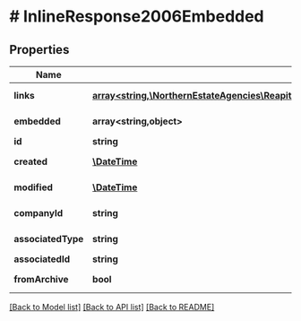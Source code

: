 # # InlineResponse2006Embedded

## Properties

Name | Type | Description | Notes
------------ | ------------- | ------------- | -------------
**links** | [**array<string,\NorthernEstateAgencies\ReapitFoundationsClient\Model\InlineResponse200Links>**](InlineResponse200Links.md) |  | [optional] [readonly]
**embedded** | **array<string,object>** |  | [optional] [readonly]
**id** | **string** | The unique identifier of the relationship | [optional]
**created** | [**\DateTime**](\DateTime.md) | The date and time when the relationship was created | [optional]
**modified** | [**\DateTime**](\DateTime.md) | The date and time when the relationship was last modified | [optional]
**companyId** | **string** | The unique identifier of the related company | [optional]
**associatedType** | **string** | The type of related entity (applicant/landlord/offer/tenancy/vendor) | [optional]
**associatedId** | **string** | The unique identifier of the related entity | [optional]
**fromArchive** | **bool** | Flag to determine if this role on the system is now archived | [optional]

[[Back to Model list]](../../README.md#models) [[Back to API list]](../../README.md#endpoints) [[Back to README]](../../README.md)
